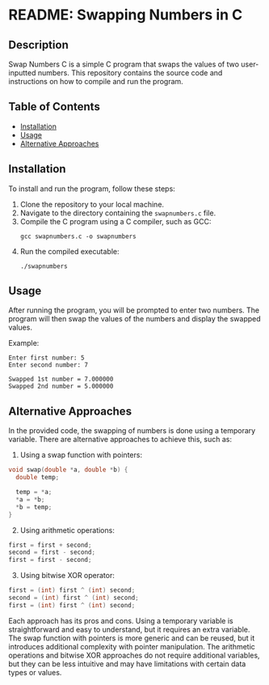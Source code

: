 # README: Swapping Numbers in C 

## Description 

Swap Numbers C is a simple C program that swaps the values of two user-inputted numbers. This repository contains the source code and instructions on how to compile and run the program.

## Table of Contents

- [Installation](#installation)
- [Usage](#usage)
- [Alternative Approaches](#alternative-approaches)

## Installation

To install and run the program, follow these steps:

1. Clone the repository to your local machine.
2. Navigate to the directory containing the `swapnumbers.c` file.
3. Compile the C program using a C compiler, such as GCC:
   ```
   gcc swapnumbers.c -o swapnumbers
   ```
4. Run the compiled executable:
   ```
   ./swapnumbers
   ```

## Usage

After running the program, you will be prompted to enter two numbers. The program will then swap the values of the numbers and display the swapped values.

Example:

```
Enter first number: 5
Enter second number: 7

Swapped 1st number = 7.000000
Swapped 2nd number = 5.000000
```

## Alternative Approaches

In the provided code, the swapping of numbers is done using a temporary variable. There are alternative approaches to achieve this, such as:

1. Using a swap function with pointers:

```c
void swap(double *a, double *b) {
  double temp;

  temp = *a;
  *a = *b;
  *b = temp;
}
```

2. Using arithmetic operations:

```c
first = first + second;
second = first - second;
first = first - second;
```

3. Using bitwise XOR operator:

```c
first = (int) first ^ (int) second;
second = (int) first ^ (int) second;
first = (int) first ^ (int) second;
```

Each approach has its pros and cons. Using a temporary variable is straightforward and easy to understand, but it requires an extra variable. The swap function with pointers is more generic and can be reused, but it introduces additional complexity with pointer manipulation. The arithmetic operations and bitwise XOR approaches do not require additional variables, but they can be less intuitive and may have limitations with certain data types or values.
